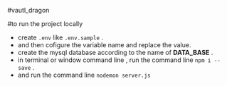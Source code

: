 #vautl_dragon

 #to run the project locally 
 - create `.env` like `.env.sample` .
 - and then cofigure the variable name and replace the value.
 - create the mysql database according to the name of **DATA_BASE** .
 - in terminal or window command line , run the command line `npm i --save` .
 - and run the command line `nodemon server.js`